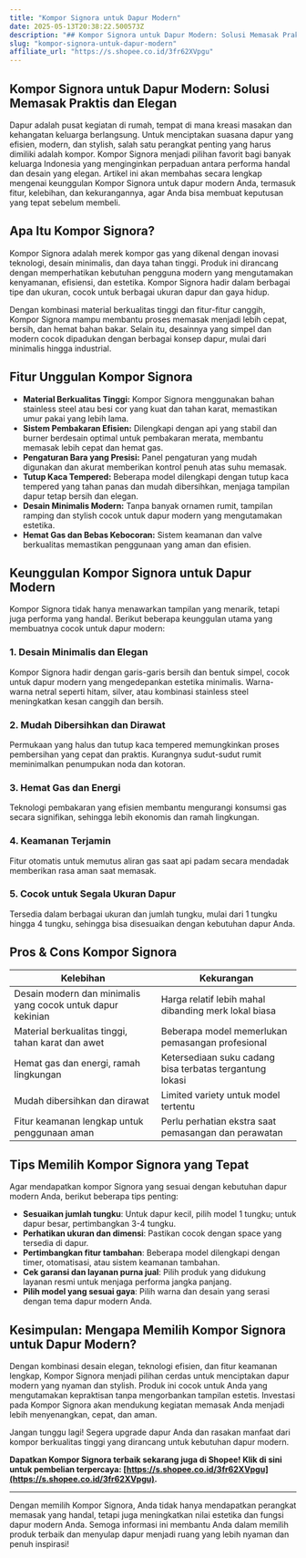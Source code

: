 ```yaml
---
title: "Kompor Signora untuk Dapur Modern"
date: 2025-05-13T20:38:22.500573Z
description: "## Kompor Signora untuk Dapur Modern: Solusi Memasak Praktis dan Elegan..."
slug: "kompor-signora-untuk-dapur-modern"
affiliate_url: "https://s.shopee.co.id/3fr62XVpgu"
---
```

## Kompor Signora untuk Dapur Modern: Solusi Memasak Praktis dan Elegan

Dapur adalah pusat kegiatan di rumah, tempat di mana kreasi masakan dan kehangatan keluarga berlangsung. Untuk menciptakan suasana dapur yang efisien, modern, dan stylish, salah satu perangkat penting yang harus dimiliki adalah kompor. Kompor Signora menjadi pilihan favorit bagi banyak keluarga Indonesia yang menginginkan perpaduan antara performa handal dan desain yang elegan. Artikel ini akan membahas secara lengkap mengenai keunggulan Kompor Signora untuk dapur modern Anda, termasuk fitur, kelebihan, dan kekurangannya, agar Anda bisa membuat keputusan yang tepat sebelum membeli.

## Apa Itu Kompor Signora?

Kompor Signora adalah merek kompor gas yang dikenal dengan inovasi teknologi, desain minimalis, dan daya tahan tinggi. Produk ini dirancang dengan memperhatikan kebutuhan pengguna modern yang mengutamakan kenyamanan, efisiensi, dan estetika. Kompor Signora hadir dalam berbagai tipe dan ukuran, cocok untuk berbagai ukuran dapur dan gaya hidup.

Dengan kombinasi material berkualitas tinggi dan fitur-fitur canggih, Kompor Signora mampu membantu proses memasak menjadi lebih cepat, bersih, dan hemat bahan bakar. Selain itu, desainnya yang simpel dan modern cocok dipadukan dengan berbagai konsep dapur, mulai dari minimalis hingga industrial.

## Fitur Unggulan Kompor Signora

- **Material Berkualitas Tinggi:** Kompor Signora menggunakan bahan stainless steel atau besi cor yang kuat dan tahan karat, memastikan umur pakai yang lebih lama.
- **Sistem Pembakaran Efisien:** Dilengkapi dengan api yang stabil dan burner berdesain optimal untuk pembakaran merata, membantu memasak lebih cepat dan hemat gas.
- **Pengaturan Bara yang Presisi:** Panel pengaturan yang mudah digunakan dan akurat memberikan kontrol penuh atas suhu memasak.
- **Tutup Kaca Tempered:** Beberapa model dilengkapi dengan tutup kaca tempered yang tahan panas dan mudah dibersihkan, menjaga tampilan dapur tetap bersih dan elegan.
- **Desain Minimalis Modern:** Tanpa banyak ornamen rumit, tampilan ramping dan stylish cocok untuk dapur modern yang mengutamakan estetika.
- **Hemat Gas dan Bebas Kebocoran:** Sistem keamanan dan valve berkualitas memastikan penggunaan yang aman dan efisien.

## Keunggulan Kompor Signora untuk Dapur Modern

Kompor Signora tidak hanya menawarkan tampilan yang menarik, tetapi juga performa yang handal. Berikut beberapa keunggulan utama yang membuatnya cocok untuk dapur modern:

### 1. Desain Minimalis dan Elegan  
Kompor Signora hadir dengan garis-garis bersih dan bentuk simpel, cocok untuk dapur modern yang mengedepankan estetika minimalis. Warna-warna netral seperti hitam, silver, atau kombinasi stainless steel meningkatkan kesan canggih dan bersih.

### 2. Mudah Dibersihkan dan Dirawat  
Permukaan yang halus dan tutup kaca tempered memungkinkan proses pembersihan yang cepat dan praktis. Kurangnya sudut-sudut rumit meminimalkan penumpukan noda dan kotoran.

### 3. Hemat Gas dan Energi  
Teknologi pembakaran yang efisien membantu mengurangi konsumsi gas secara signifikan, sehingga lebih ekonomis dan ramah lingkungan.

### 4. Keamanan Terjamin  
Fitur otomatis untuk memutus aliran gas saat api padam secara mendadak memberikan rasa aman saat memasak.

### 5. Cocok untuk Segala Ukuran Dapur  
Tersedia dalam berbagai ukuran dan jumlah tungku, mulai dari 1 tungku hingga 4 tungku, sehingga bisa disesuaikan dengan kebutuhan dapur Anda.

## Pros & Cons Kompor Signora

| **Kelebihan** | **Kekurangan** |
|----------------|----------------|
| Desain modern dan minimalis yang cocok untuk dapur kekinian | Harga relatif lebih mahal dibanding merk lokal biasa |
| Material berkualitas tinggi, tahan karat dan awet | Beberapa model memerlukan pemasangan profesional |
| Hemat gas dan energi, ramah lingkungan | Ketersediaan suku cadang bisa terbatas tergantung lokasi |
| Mudah dibersihkan dan dirawat | Limited variety untuk model tertentu |
| Fitur keamanan lengkap untuk penggunaan aman | Perlu perhatian ekstra saat pemasangan dan perawatan |

## Tips Memilih Kompor Signora yang Tepat

Agar mendapatkan kompor Signora yang sesuai dengan kebutuhan dapur modern Anda, berikut beberapa tips penting:

- **Sesuaikan jumlah tungku**: Untuk dapur kecil, pilih model 1 tungku; untuk dapur besar, pertimbangkan 3-4 tungku.
- **Perhatikan ukuran dan dimensi**: Pastikan cocok dengan space yang tersedia di dapur.
- **Pertimbangkan fitur tambahan**: Beberapa model dilengkapi dengan timer, otomatisasi, atau sistem keamanan tambahan.
- **Cek garansi dan layanan purna jual**: Pilih produk yang didukung layanan resmi untuk menjaga performa jangka panjang.
- **Pilih model yang sesuai gaya**: Pilih warna dan desain yang serasi dengan tema dapur modern Anda.

## Kesimpulan: Mengapa Memilih Kompor Signora untuk Dapur Modern?

Dengan kombinasi desain elegan, teknologi efisien, dan fitur keamanan lengkap, Kompor Signora menjadi pilihan cerdas untuk menciptakan dapur modern yang nyaman dan stylish. Produk ini cocok untuk Anda yang mengutamakan kepraktisan tanpa mengorbankan tampilan estetis. Investasi pada Kompor Signora akan mendukung kegiatan memasak Anda menjadi lebih menyenangkan, cepat, dan aman.

Jangan tunggu lagi! Segera upgrade dapur Anda dan rasakan manfaat dari kompor berkualitas tinggi yang dirancang untuk kebutuhan dapur modern.

**Dapatkan Kompor Signora terbaik sekarang juga di Shopee! Klik di sini untuk pembelian terpercaya: [https://s.shopee.co.id/3fr62XVpgu](https://s.shopee.co.id/3fr62XVpgu).**

---

Dengan memilih Kompor Signora, Anda tidak hanya mendapatkan perangkat memasak yang handal, tetapi juga meningkatkan nilai estetika dan fungsi dapur modern Anda. Semoga informasi ini membantu Anda dalam memilih produk terbaik dan menyulap dapur menjadi ruang yang lebih nyaman dan penuh inspirasi!